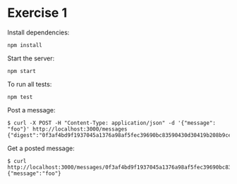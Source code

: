 # Exercise 1

Install dependencies:

    npm install

Start the server:

    npm start

To run all tests:

    npm test

Post a message:

    $ curl -X POST -H "Content-Type: application/json" -d '{"message": "foo"}' http://localhost:3000/messages
    {"digest":"0f3af4bd9f1937045a1376a98af5fec39690bc83590430d30419b208b9ceb4f5"}

Get a posted message:

    $ curl http://localhost:3000/messages/0f3af4bd9f1937045a1376a98af5fec39690bc83590430d30419b208b9ceb4f5
    {"message":"foo"}
